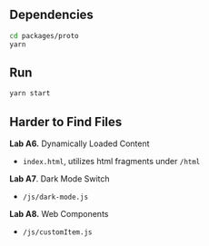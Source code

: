 ## Dependencies

```bash
cd packages/proto
yarn
```

## Run

```bash
yarn start
```

## Harder to Find Files

**Lab A6.** Dynamically Loaded Content

* `index.html`, utilizes html fragments under `/html`

**Lab A7**. Dark Mode Switch

* `/js/dark-mode.js`

**Lab A8.** Web Components

* `/js/customItem.js`

